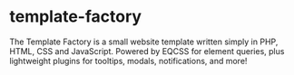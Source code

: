 # template-factory
The Template Factory is a small website template written simply in PHP, HTML, CSS and JavaScript. Powered by EQCSS for element queries, plus lightweight plugins for tooltips, modals, notifications, and more!
